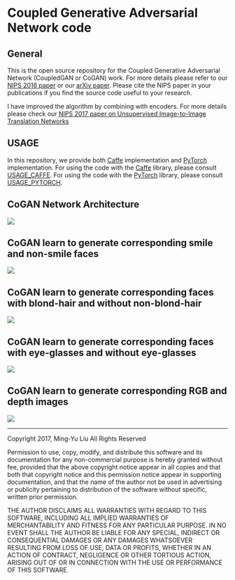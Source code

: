 # Coupled Generative Adversarial Network code

## General

This is the open source repository for the Coupled Generative Adversarial Network (CoupledGAN or CoGAN) work.  For more details please refer to our [NIPS 2016 paper](https://papers.nips.cc/paper/6544-coupled-generative-adversarial-networks.pdf) or our [arXiv paper](https://arxiv.org/abs/1606.07536). Please cite the NIPS paper in your publications if you find the source code useful to your research.

I have improved the algorithm by combining with encoders. For more details please check our [NIPS 2017 paper on Unsupervised Image-to-Image Translation Networks](https://papers.nips.cc/paper/6672-unsupervised-image-to-image-translation-networks.pdf)

## USAGE

In this repository, we provide both [Caffe](https://github.com/BVLC/caffe) implementation and [PyTorch](http://pytorch.org/) implementation. For using the code with the [Caffe](https://github.com/BVLC/caffe) library, please consult [USAGE_CAFFE](USAGE_CAFFE.md). For using the code with the [PyTorch](http://pytorch.org/) library, please consult [USAGE_PYTORCH](USAGE_PYTORCH.md).


## CoGAN Network Architecture
![](https://github.com/mingyuliutw/CoGAN_PyTorch/blob/master/images/overview_landscape_very_tight.jpg)

## CoGAN learn to generate corresponding smile and non-smile faces
![](https://github.com/mingyuliutw/CoGAN_PyTorch/blob/master/images/result_face_smiling_small.jpg)

## CoGAN learn to generate corresponding faces with blond-hair and without non-blond-hair
![](https://github.com/mingyuliutw/CoGAN_PyTorch/blob/master/images/result_face_blondhair_small.jpg)

## CoGAN learn to generate corresponding faces with eye-glasses and without eye-glasses
![](https://github.com/mingyuliutw/CoGAN_PyTorch/blob/master/images/result_face_eyeglasses_small.jpg)

## CoGAN learn to generate corresponding RGB and depth images
![](https://github.com/mingyuliutw/CoGAN_PyTorch/blob/master/images/result_nyu_small.jpg)

---

Copyright 2017, Ming-Yu Liu
All Rights Reserved

Permission to use, copy, modify, and distribute this software and its documentation for any non-commercial purpose is hereby granted without fee, provided that the above copyright notice appear in all copies and that both that copyright notice and this permission notice appear in supporting documentation, and that the name of the author not be used in advertising or publicity pertaining to distribution of the software without specific, written prior permission.

THE AUTHOR DISCLAIMS ALL WARRANTIES WITH REGARD TO THIS SOFTWARE, INCLUDING ALL IMPLIED WARRANTIES OF MERCHANTABILITY AND FITNESS FOR ANY PARTICULAR PURPOSE. IN NO EVENT SHALL THE AUTHOR BE LIABLE FOR ANY SPECIAL, INDIRECT OR CONSEQUENTIAL DAMAGES OR ANY DAMAGES WHATSOEVER RESULTING FROM LOSS OF USE, DATA OR PROFITS, WHETHER IN AN ACTION OF CONTRACT, NEGLIGENCE OR OTHER TORTIOUS ACTION, ARISING OUT OF OR IN CONNECTION WITH THE USE OR PERFORMANCE OF THIS SOFTWARE.
